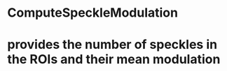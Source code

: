 # ComputeSpeckleModulation
# provides the number of speckles in the ROIs and their mean modulation 
